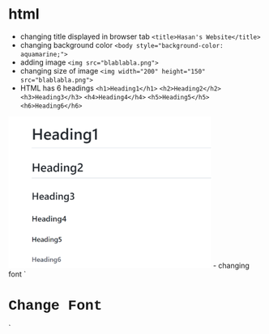 # html
- changing title displayed in browser tab `<title>Hasan's Website</title>`
- changing background color `<body style="background-color: aquamarine;">`
- adding image `<img src="blablabla.png">`
- changing size of image `<img width="200" height="150" src="blablabla.png">` 
- HTML has 6 headings `<h1>Heading1</h1>` `<h2>Heading2</h2>` `<h3>Heading3</h3>` `<h4>Heading4</h4>` `<h5>Heading5</h5>` `<h6>Heading6</h6>`
<img width="400" height="300" src="heading.png">
- changing font `<h1 style = "font-family: courier">Change Font</h1>`
